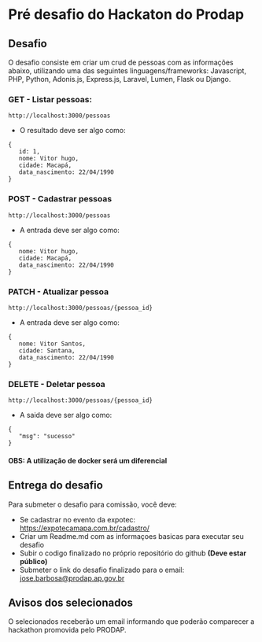 # Pré desafio do Hackaton do Prodap
   ## Desafio
   O desafio consiste em criar um crud de pessoas com as informações abaixo, utilizando uma das seguintes linguagens/frameworks: Javascript, PHP, Python, Adonis.js, Express.js, Laravel, Lumen, Flask ou Django.
   ### GET - Listar pessoas:    
   ``http://localhost:3000/pessoas``
   - O resultado deve ser algo como:
   ```
   {
      id: 1,
      nome: Vitor hugo,
      cidade: Macapá,
      data_nascimento: 22/04/1990
   }
   ```
   ### POST - Cadastrar pessoas
   ``http://localhost:3000/pessoas``
   - A entrada deve ser algo como:
   ```
   {
      nome: Vitor hugo,
      cidade: Macapá,
      data_nascimento: 22/04/1990
   }
   ```
   ### PATCH - Atualizar pessoa
   ``http://localhost:3000/pessoas/{pessoa_id}``
   - A entrada deve ser algo como:
   ```
   {
      nome: Vitor Santos,
      cidade: Santana,
      data_nascimento: 22/04/1990
   }
   ```
   ### DELETE - Deletar pessoa
   ``http://localhost:3000/pessoas/{pessoa_id}``
   - A saida deve ser algo como:
   ```
   {
      "msg": "sucesso"
   }
   ```
  #### OBS: A utilização de docker será um diferencial
   ## Entrega do desafio
   Para submeter o desafio para comissão, você deve:
   * Se cadastrar no evento da expotec: https://expotecamapa.com.br/cadastro/
   * Criar um Readme.md com as informaçoes basicas para executar seu desafio 
   * Subir o codigo finalizado no próprio repositório do github **(Deve estar público)**
   * Submeter o link do desafio finalizado para o email: jose.barbosa@prodap.ap.gov.br
   ## Avisos dos selecionados
   O selecionados receberão um email informando que poderão comparecer a hackathon promovida pelo PRODAP. 

